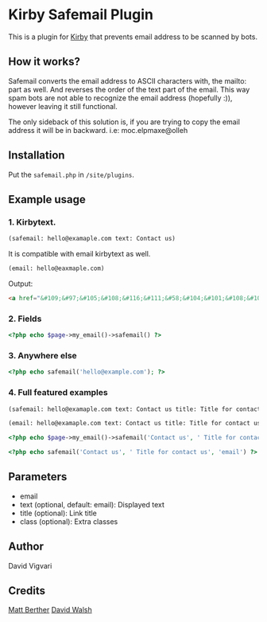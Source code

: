 # Kirby Safemail Plugin

This is a plugin for [Kirby](http://getkirby.com/) that prevents email address to be scanned by bots.

## How it works?

Safemail converts the email address to ASCII characters with, the mailto: part as well. And reverses the order of the text part of the email. This way spam bots are not able to recognize the email address (hopefully :)), however leaving it still functional.

The only sideback of this solution is, if you are trying to copy the email address it will be in backward. i.e: moc.elpmaxe@olleh

## Installation

Put the `safemail.php` in `/site/plugins`.

## Example usage

### 1. Kirbytext.

```markdown
(safemail: hello@examaple.com text: Contact us)
```

It is compatible with email kirbytext as well.
```markdown
(email: hello@eaxmaple.com)
```

Output:
```html
<a href="&#109;&#97;&#105;&#108;&#116;&#111;&#58;&#104;&#101;&#108;&#108;&#111;&#64;&#101;&#120;&#97;&#109;&#112;&#108;&#101;&#46;&#99;&#111;&#109;" style="unicode-bidi:bidi-override;direction:rtl">moc.elpmaxe@olleh</a>
```

### 2. Fields
```php
<?php echo $page->my_email()->safemail() ?>
```

### 3. Anywhere else
```php
<?php echo safemail('hello@example.com'); ?>
```

### 4. Full featured examples
```markdown
(safemail: hello@examaple.com text: Contact us title: Title for contact us, class: email)

(email: hello@examaple.com text: Contact us title: Title for contact us, class: email)
```

```php
<?php echo $page->my_email()->safemail('Contact us', ' Title for contact us', 'email') ?>
```

```php
<?php echo safemail('Contact us', ' Title for contact us', 'email') ?>
```

## Parameters
* email 
* text (optional, default: email): Displayed text
* title (optional): Link title
* class (optional): Extra classes

## Author

David Vigvari

## Credits
[Matt Berther](https://matt.berther.io/2009/01/15/hiding-an-email-address-from-spam-harvesters/)
[David Walsh](http://davidwalsh.name/php-email-encode-prevent-spam)
